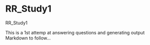 # RR_Study1
RR_Study1

This is a 1st attemp at answering questions and generating output
Markdown to follow...
